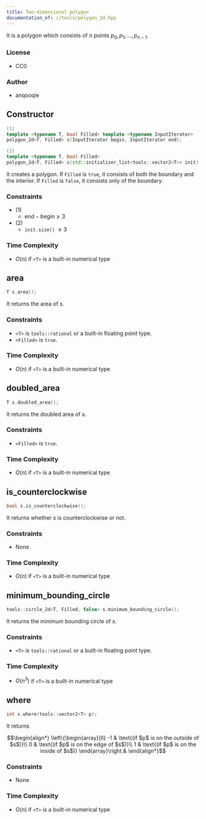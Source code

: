 ```yaml
---
title: Two-dimensional polygon
documentation_of: //tools/polygon_2d.hpp
---
```


It is a polygon which consists of $n$ points $p_0, p_1, \ldots, p_{n - 1}$.

### License
- CC0

### Author
- anqooqie

## Constructor
```cpp
(1)
template <typename T, bool Filled> template <typename InputIterator>
polygon_2d<T, Filled> s(InputIterator begin, InputIterator end);

(2)
template <typename T, bool Filled>
polygon_2d<T, Filled> s(std::initializer_list<tools::vector2<T>> init);
```

It creates a polygon.
If `Filled` is `true`, it consists of both the boundary and the interior.
If `Filled` is `false`, it consists only of the boundary.

### Constraints
- (1)
    - $\mathrm{end} - \mathrm{begin} \geq 3$
- (2)
    - `init.size()` $\geq 3$

### Time Complexity
- $O(n)$ if `<T>` is a built-in numerical type

## area
```cpp
T s.area();
```

It returns the area of $s$.

### Constraints
- `<T>` is `tools::rational` or a built-in floating point type.
- `<Filled>` is `true`.

### Time Complexity
- $O(n)$ if `<T>` is a built-in numerical type

## doubled_area
```cpp
T s.doubled_area();
```

It returns the doubled area of $s$.

### Constraints
- `<Filled>` is `true`.

### Time Complexity
- $O(n)$ if `<T>` is a built-in numerical type

## is_counterclockwise
```cpp
bool s.is_counterclockwise();
```

It returns whether $s$ is counterclockwise or not.

### Constraints
- None

### Time Complexity
- $O(n)$ if `<T>` is a built-in numerical type

## minimum_bounding_circle
```cpp
tools::circle_2d<T, Filled, false> s.minimum_bounding_circle();
```

It returns the minimum bounding circle of $s$.

### Constraints
- `<T>` is `tools::rational` or a built-in floating point type.

### Time Complexity
- $O(n^3)$ if `<T>` is a built-in numerical type

## where
```cpp
int s.where(tools::vector2<T> p);
```

It returns

$$\begin{align*}
\left\{\begin{array}{ll}
-1 & \text{(if $p$ is on the outside of $s$)}\\
0 & \text{(if $p$ is on the edge of $s$)}\\
1 & \text{(if $p$ is on the inside of $s$)}
\end{array}\right.&
\end{align*}$$

### Constraints
- None

### Time Complexity
- $O(n)$ if `<T>` is a built-in numerical type
